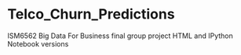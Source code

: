 # Telco_Churn_Predictions
ISM6562 Big Data For Business final group project
HTML and IPython Notebook versions
